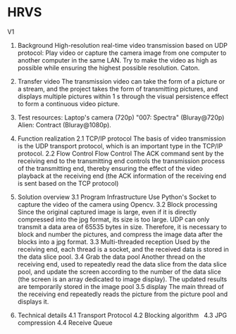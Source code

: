 # HRVS
V1
1. Background
High-resolution real-time video transmission based on UDP protocol: Play video or capture the camera image from one computer to another computer in the same LAN. Try to make the video as high as possible while ensuring the highest possible resolution. Caton.
  1. Transfer video
The transmission video can take the form of a picture or a stream, and the project takes the form of transmitting pictures, and displays multiple pictures within 1 s through the visual persistence effect to form a continuous video picture.
  2. Test resources:
Laptop's  camera (720p)
"007: Spectra" (Bluray@720p)
Alien: Contract (Bluray@1080p).

2. Function realization
  2.1 TCP/IP protocol
The basis of video transmission is the UDP transport protocol, which is an important type in the TCP/IP protocol.
  2.2 Flow Control Flow Control
The ACK command sent by the receiving end to the transmitting end controls the transmission process of the transmitting end, thereby ensuring the effect of the video playback at the receiving end (the ACK information of the receiving end is sent based on the TCP protocol)

3. Solution overview
  3.1 Program Infrastructure
Use Python's Socket to capture the video of the camera using Opencv.
  3.2 Block processing
Since the original captured image is large, even if it is directly compressed into the jpg format, its size is too large. UDP can only transmit a data area of ​​65535 bytes in size. Therefore, it is necessary to block and number the pictures, and compress the image data after the blocks into a jpg format.
  3.3 Multi-threaded reception
Used by the receiving end, each thread is a socket, and the received data is stored in the data slice pool.
  3.4 Grab the data pool
Another thread on the receiving end, used to repeatedly read the data slice from the data slice pool, and update the screen according to the number of the data slice (the screen is an array dedicated to image display). The updated results are temporarily stored in the image pool
  3.5 display
The main thread of the receiving end repeatedly reads the picture from the picture pool and displays it.

4. Technical details
4.1 Transport Protocol
4.2 Blocking algorithm  
4.3 JPG compression
4.4 Receive Queue

